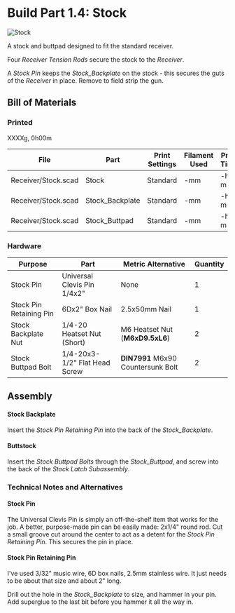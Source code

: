 # Build Part 1.4: Stock

![Stock](Assembly_Stock.jpg)

A stock and buttpad designed to fit the standard receiver.

Four *Receiver Tension Rods* secure the stock to the *Receiver*.

A *Stock Pin* keeps the *Stock_Backplate* on the stock - this secures the guts
of the *Receiver* in place. Remove to field strip the gun.

Bill of Materials
-----------------
### Printed
XXXXg, 0h00m

| File                | Part             | Print Settings | Filament Used | Print Time |
|---------------------|------------------|----------------|---------------|------------|
| Receiver/Stock.scad | Stock            | Standard       | -mm           | -h-m       |
| Receiver/Stock.scad | Stock_Backplate  | Standard       | -mm           | -h-m       |
| Receiver/Stock.scad | Stock_Buttpad    | Standard       | -mm           | -h-m       |

### Hardware

| Purpose                  | Part                          | Metric Alternative                     | Quantity |
|--------------------------|-------------------------------|----------------------------------------|----------|
| Stock Pin                | Universal Clevis Pin 1/4x2"   | None                                   | 1        |
| Stock Pin Retaining Pin  | 6Dx2" Box Nail                | 2.5x50mm Nail                          | 1        |
| Stock Backplate Nut      | 1/4-20 Heatset Nut (Short)    | M6 Heatset Nut (**M6xD9.5xL6**)        | 2        |
| Stock Buttpad Bolt       | 1/4-20x3-1/2" Flat Head Screw | **DIN7991** M6x90 Countersunk Bolt     | 2        |

## Assembly

#### Stock Backplate
Insert the *Stock Pin Retaining Pin* into the back of the *Stock_Backplate*.

#### Buttstock
Insert the *Stock Buttpad Bolts* through the *Stock_Buttpad*, and screw
into the back of the *Stock Latch Subassembly*.


### Technical Notes and Alternatives

#### Stock Pin
The Universal Clevis Pin is simply an off-the-shelf item that works for the job.
A better, purpose-made pin can be easily made: 2x1/4" round rod.
Cut a small groove cut around the center to act as a detent for the
 *Stock Pin Retaining Pin*. This secures the pin in place.

#### Stock Pin Retaining Pin
I've used 3/32" music wire, 6D box nails, 2.5mm stainless wire.
It just needs to be about that size and about 2" long.

Drill out the hole in the *Stock_Backplate* to size, and hammer in your pin.
Add superglue to the last bit before you hammer it all the way in.